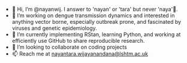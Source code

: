 - 👋 Hi, I’m @nayanwij.  I answer to 'nayan' or 'tara' but never 'naya'🐍. 
- 👀 I’m working on dengue transmission dynamics and interested in anything vector borne, especially outbreak prone, and fascinated by viruses and genetic epidemiology.
- 🌱 I’m currently implementing RStan, learning Python, and working at efficiently use GitHub to share reproducible research.
- 💞️ I’m looking to collaborate on coding projects
- 📫 Reach me at nayantara.wijayanandana@lshtm.ac.uk

<!---
nayanwij/nayanwij is a ✨ special ✨ repository because its `README.md` (this file) appears on your GitHub profile.
You can click the Preview link to take a look at your changes.
--->
